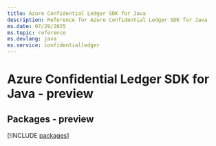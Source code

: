 ```yaml
---
title: Azure Confidential Ledger SDK for Java
description: Reference for Azure Confidential Ledger SDK for Java
ms.date: 07/29/2025
ms.topic: reference
ms.devlang: java
ms.service: confidentialledger
---
```

# Azure Confidential Ledger SDK for Java - preview
## Packages - preview
[!INCLUDE [packages](confidential-ledger-index.md)]